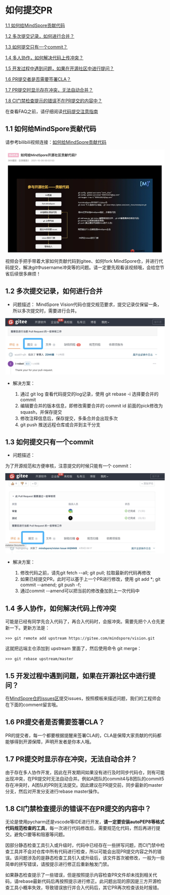 # 如何提交PR

[1.1 如何给MindSpore贡献代码](#11-如何给MindSpore贡献代码)

[1.2 多次提交记录，如何进行合并？](#12-多次提交记录如何进行合并)

[1.3 如何提交只有一个commit？](#13-如何提交只有一个commit)

[1.4 多人协作，如何解决代码上传冲突？](#14-多人协作如何解决代码上传冲突)

[1.5 开发过程中遇到问题，如果在开源社区中进行提问？](#15-开发过程中遇到问题如果在开源社区中进行提问)

[1.6 PR提交者是否需要签署CLA？](#16-pr提交者是否需要签署cla)

[1.7 PR提交时显示存在冲突，无法自动合并？](#17-pr提交时显示存在冲突无法自动合并)

[1.8 CI门禁检查提示的错误不在PR提交的内容中？](#18-ci门禁检查提示的错误不在pr提交的内容中)


在查看FAQ之前，请仔细阅读[代码提交注意指南](https://gitee.com/mindspore/vision/wikis/%E4%BB%A3%E7%A0%81%E6%8F%90%E4%BA%A4%E6%B3%A8%E6%84%8F%E6%8C%87%E5%8D%97)

## 1.1 如何给MindSpore贡献代码

请参考bilibili视频连接：[如何给MindSpore贡献代码](https://www.bilibili.com/video/BV1kg411F7Pc/)

![输入图片说明](img/faq_1.png)

视频会手把手带着大家如何贡献代码到gitee、如何fork MindSpore仓，并进行代码提交，解决git中username冲突等的问题。请一定要先观看该视频哦，会给您节省后续很多麻烦！



## 1.2 多次提交记录，如何进行合并

- 问题描述：
  MindSpore Vision代码仓提交规范要求，提交记录仅保留一条，所以多次提交时，需要进行合并。

![输入图片说明](img/faq_2.png)

- 解决方案：

  1. 通过 git log 查看代码提交的log记录，使用 git rebase -i 选择要合并的 commit
  2. 编辑要合并的版本信息，即修改需要合并的 commit id 前面的pick修改为 squash，并保存提交
  3. 修改注释信息后，保存提交，多条合并会出现多次
  4. git push 推送远程仓库或合并到主干分支


## 1.3 如何提交只有一个commit

- 问题描述：

为了开源规范和方便审核，注意提交的时候只能有一个 commit：

![输入图片说明](img/faq_3.png)

- 解决方案：

  1. 修改代码之前，请先git fetch --all; git pull; 拉取最新的代码再修改
  2. 如果已经提交PR，此时可以基于上一个PR进行修改，使用 git add *; git commit --amend; git push -f;
  3. 通过commit --amend可以把当前的修改叠加到上一次代码中


## 1.4 多人协作，如何解决代码上传冲突

可能是已经有同学先合入代码了，再合入代码时，会报冲突。需要先把个人仓先更新一下。更新方法是：

`>>> git remote add upstream https://gitee.com/mindspore/vision.git`

这就把远端主仓添加到 upstream 里面了，然后使用命令 git merge：

`>>> git rebase upstream/master`


## 1.5 开发过程中遇到问题，如果在开源社区中进行提问？

在[MindSpore仓的issues区](https://gitee.com/mindspore/mindspore/issues)提交issues，按照模板来描述问题，我们的工程师会在下面的comment留言哦。


## 1.6 PR提交者是否需要签署CLA？

PR的提交者，每一个都要根据提醒来签署CLA的，CLA是保障大家贡献的代码都能够得到开源保障，声明开发者是你本人哦。


## 1.7 PR提交时显示存在冲突，无法自动合并？

由于存在多人协作开发，因此在开发期间如果没有进行及时同步代码仓，则有可能出现冲突，在PR提交时无法自动合并。例如A团队的commit4与B团队的commit5存在冲突时，A团队的PR则无法提交。因此建议在PR提交前，同步最新的master分支，然后对开发分支进行rebase master操作。


## 1.8 CI门禁检查提示的错误不在PR提交的内容中？

无论是使用pycharm还是vscode等IDE进行开发，**请一定要安装autoPEP8等格式代码规范检查的工具**，每一次进行代码修改后，需要规范化代码，然后再进行提交。避免CI要等和阻塞等问题。

因部分静态检查工具引入或升级时，代码中已经存在一些拼写问题，而CI门禁中检查工具并不会对仓库中所有代码进行检查，所以可能会出现PR提交内容之外的错误。该问题涉及的是静态检查工具引入或升级后，该文件首次被修改，一般为一些简单的拼写错误，请按提示进行修正后重新触发门禁。

如果静态检查提示了一些错误，但是按照提示内容检查PR文件却未找到相关代码，请rebase最新代码后再按照提示进行修正。此问题出现的原因是三方开源检查工具小概率失效，导致错误放行并合入代码后，其它PR再次检查该处时报错。
